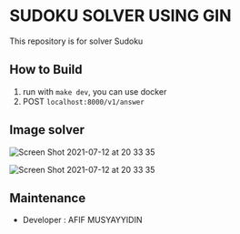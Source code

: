 # SUDOKU SOLVER USING GIN
This repository is for solver Sudoku

## How to Build
1. run with `make dev`, you can use docker
2. POST `localhost:8000/v1/answer`

## Image solver
![Screen Shot 2021-07-12 at 20 33 35](https://user-images.githubusercontent.com/38213185/125296587-a4667900-e350-11eb-9532-604132f47b1f.png)

![Screen Shot 2021-07-12 at 20 33 35](https://user-images.githubusercontent.com/38213185/125296694-c102b100-e350-11eb-8067-2ce68539cd30.png)



## Maintenance
- Developer : AFIF MUSYAYYIDIN
